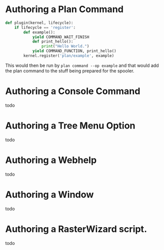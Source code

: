 # Authoring a Plan Command
```python
def plugin(kernel, lifecycle):
    if lifecycle == 'register':
        def example():
            yield COMMAND_WAIT_FINISH
            def print_hello():
                print("Hello World.")
            yield COMMAND_FUNCTION, print_hello()
        kernel.register('plan/example', example)
```

This would then be run by `plan command --op example` and that would add the plan command to the stuff being prepared for the spooler.

# Authoring a Console Command
todo

# Authoring a Tree Menu Option
todo

# Authoring a Webhelp
todo

# Authoring a Window
todo

# Authoring a RasterWizard script.
todo
